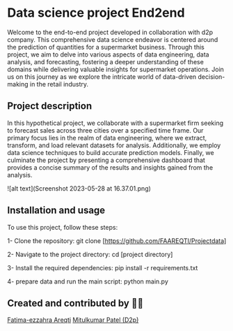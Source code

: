 
# Data science project End2end

Welcome to the end-to-end project developed in collaboration with d2p company. This comprehensive data science endeavor is centered around the prediction of quantities for a supermarket business. Through this project, we aim to delve into various aspects of data engineering, data analysis, and forecasting, fostering a deeper understanding of these domains while delivering valuable insights for supermarket operations. Join us on this journey as we explore the intricate world of data-driven decision-making in the retail industry.

## Project description 

In this hypothetical project, we collaborate with a supermarket firm seeking to forecast sales across three cities over a specified time frame. Our primary focus lies in the realm of data engineering, where we extract, transform, and load relevant datasets for analysis. Additionally, we employ data science techniques to build accurate prediction models. Finally, we culminate the project by presenting a comprehensive dashboard that provides a concise summary of the results and insights gained from the analysis.

![alt text](Screenshot 2023-05-28 at 16.37.01.png)

## Installation and usage

To use this project, follow these steps:

1- Clone the repository: git clone [https://github.com/FAAREQTI/Projectdata]

2- Navigate to the project directory: cd [project directory]

3- Install the required dependencies: pip install -r requirements.txt

4- prepare data and run the main script: python main.py

## Created and contributed by :technologist:

[Fatima-ezzahra Areqti](https://github.com/FAAREQTI)
[Mitulkumar Patel (D2p)](https://github.com/mitulds)
